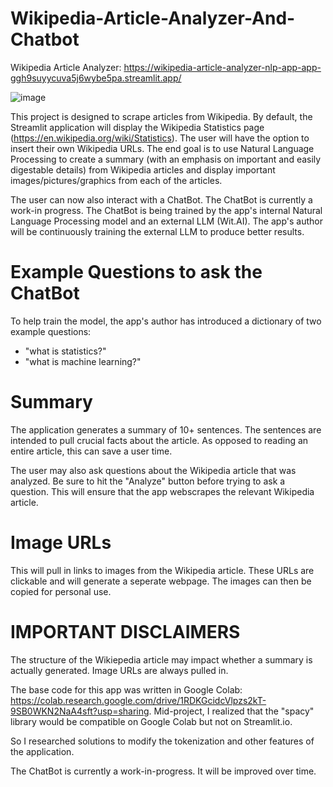 # Wikipedia-Article-Analyzer-And-Chatbot

Wikipedia Article Analyzer: https://wikipedia-article-analyzer-nlp-app-app-ggh9suyycuva5j6wybe5pa.streamlit.app/

![image](https://github.com/Tyriek-cloud/Wikipedia-Article-Analyzer-NLP-Streamlit-App/assets/62261407/de187679-b57b-4faa-9928-f4e316a25652)

This project is designed to scrape articles from Wikipedia. By default, the Streamlit application will display the Wikipedia Statistics page (https://en.wikipedia.org/wiki/Statistics). The user will have the option to insert their own Wikipedia URLs. The end goal is to use Natural Language Processing to create a summary (with an emphasis on important and easily digestable details) from Wikipedia articles and display important images/pictures/graphics from each of the articles.

The user can now also interact with a ChatBot. The ChatBot is currently a work-in progress. The ChatBot is being trained by the app's internal Natural Language Processing model and an external LLM (Wit.AI). The app's author will be continuously training the external LLM to produce better results.

# Example Questions to ask the ChatBot

To help train the model, the app's author has introduced a dictionary of two example questions:
- "what is statistics?"
- "what is machine learning?"

# Summary

The application generates a summary of 10+ sentences. The sentences are intended to pull crucial facts about the article. As opposed to reading an entire article, this can save a user time.

The user may also ask questions about the Wikipedia article that was analyzed. Be sure to hit the "Analyze" button before trying to ask a question. This will ensure that the app webscrapes the relevant Wikipedia article.

# Image URLs

This will pull in links to images from the Wikipedia article. These URLs are clickable and will generate a seperate webpage. The images can then be copied for personal use.

# IMPORTANT DISCLAIMERS

The structure of the Wikiepedia article may impact whether a summary is actually generated. Image URLs are always pulled in.

The base code for this app was written in Google Colab: https://colab.research.google.com/drive/1RDKGcidcVlpzs2kT-9SB0WKN2NaA4sft?usp=sharing. Mid-project, I realized that the "spacy" library would be compatible on Google Colab but not on Streamlit.io.

So I researched solutions to modify the tokenization and other features of the application.

The ChatBot is currently a work-in-progress. It will be improved over time.
